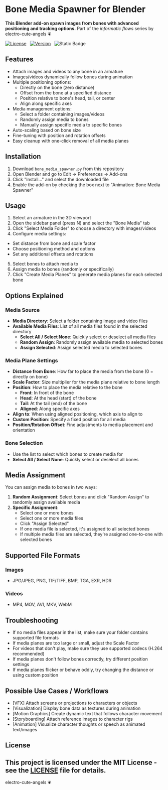 # Bone Media Spawner for Blender
**This Blender add-on spawn images from bones with advanced positioning and tracking options.**
Part of the *informatic flows* series by electro-cute-angels ❦

[![License](https://img.shields.io/npm/l/mithril.svg)](https://github.com/MithrilJS/mithril.js/blob/main/LICENSE) &nbsp;
[![Version](https://img.shields.io/badge/version-1.0-blue)](https://shields.io/) &nbsp;
![Static Badge](https://img.shields.io/badge/addon-blender-b?logo=addon&logoColor=%23ffff00&label=addon&color=ff00ff)

## Features
- Attach images and videos to any bone in an armature
- Images/videos dynamically follow bones during animation
- Multiple positioning options:
  - Directly on the bone (zero distance)
  - Offset from the bone at a specified distance
  - Position relative to bone's head, tail, or center
  - Align along specific axes
- Media management options:
  - Select a folder containing images/videos
  - Randomly assign media to bones
  - Manually assign specific media to specific bones
- Auto-scaling based on bone size
- Fine-tuning with position and rotation offsets
- Easy cleanup with one-click removal of all media planes

## Installation
1. Download `bone_media_spawner.py` from this repository
2. Open Blender and go to Edit → Preferences → Add-ons
3. Click "Install..." and select the downloaded file
4. Enable the add-on by checking the box next to "Animation: Bone Media Spawner"

## Usage
01. Select an armature in the 3D viewport
02. Open the sidebar panel (press N) and select the "Bone Media" tab
03. Click "Select Media Folder" to choose a directory with images/videos
04. Configure media settings:
   - Set distance from bone and scale factor
   - Choose positioning method and options
   - Set any additional offsets and rotations
05. Select bones to attach media to
06. Assign media to bones (randomly or specifically)
07. Click "Create Media Planes" to generate media planes for each selected bone

## Options Explained
### Media Source
- **Media Directory**: Select a folder containing image and video files
- **Available Media Files**: List of all media files found in the selected directory
  - **Select All / Select None**: Quickly select or deselect all media files
  - **Random Assign**: Randomly assign available media to selected bones
  - **Assign Selected**: Assign selected media to selected bones

### Media Plane Settings
- **Distance from Bone**: How far to place the media from the bone (0 = directly on bone)
- **Scale Factor**: Size multiplier for the media plane relative to bone length
- **Position**: How to place the media relative to the bone
  - **Front**: In front of the bone
  - **Head**: At the head (start) of the bone
  - **Tail**: At the tail (end) of the bone
  - **Aligned**: Along specific axes
- **Align to**: When using aligned positioning, which axis to align to
- **Custom Position**: Specify a fixed position for all media
- **Position/Rotation Offset**: Fine adjustments to media placement and orientation

### Bone Selection
- Use the list to select which bones to create media for
- **Select All / Select None**: Quickly select or deselect all bones

## Media Assignment
You can assign media to bones in two ways:

1. **Random Assignment**: Select bones and click "Random Assign" to randomly assign available media
2. **Specific Assignment**: 
   - Select one or more bones
   - Select one or more media files
   - Click "Assign Selected"
   - If one media file is selected, it's assigned to all selected bones
   - If multiple media files are selected, they're assigned one-to-one with selected bones

## Supported File Formats
### Images
- JPG/JPEG, PNG, TIF/TIFF, BMP, TGA, EXR, HDR

### Videos
- MP4, MOV, AVI, MKV, WebM

## Troubleshooting
- If no media files appear in the list, make sure your folder contains supported file formats
- If media planes are too large or small, adjust the Scale Factor
- For videos that don't play, make sure they use supported codecs (H.264 recommended)
- If media planes don't follow bones correctly, try different position settings
- If media planes flicker or behave oddly, try changing the distance or using custom position

## Possible Use Cases / Workflows
- [VFX] Attach screens or projections to characters or objects
- [Visualization] Display bone data as textures during animation
- [Motion Graphics] Create dynamic text that follows character movement
- [Storyboarding] Attach reference images to character rigs
- [Animation] Visualize character thoughts or speech as animated text/images

## License
This project is licensed under the MIT License - see the [LICENSE](../LICENSE) file for details.
---
electro-cute-angels ❦
